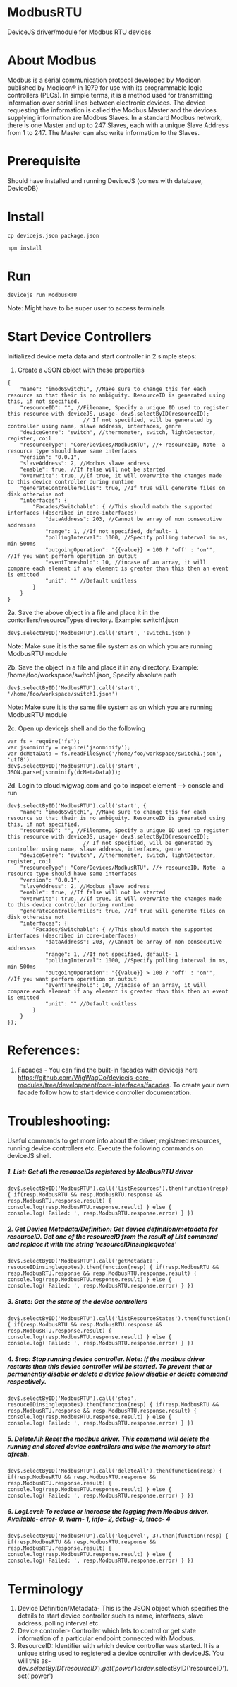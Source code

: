 # ModbusRTU
DeviceJS driver/module for Modbus RTU devices

# About Modbus
Modbus is a serial communication protocol developed by Modicon published by Modicon® in 1979 for use with its programmable logic controllers (PLCs). In simple terms, it is a method used for transmitting information over serial lines between electronic devices. The device requesting the information is called the Modbus Master and the devices supplying information are Modbus Slaves. In a standard Modbus network, there is one Master and up to 247 Slaves, each with a unique Slave Address from 1 to 247. The Master can also write information to the Slaves.

# Prerequisite
Should have installed and running DeviceJS (comes with database, DeviceDB)

# Install
```
cp devicejs.json package.json
```
```
npm install
```

# Run
```
devicejs run ModbusRTU
```
Note: Might have to be super user to access terminals

# Start Device Controllers
Initialized device meta data and start controller in 2 simple steps:

1. Create a JSON object with these properties
```
{
	"name": "imod6Switch1", //Make sure to change this for each resource so that their is no ambiguity. ResourceID is generated using this, if not specified.
	"resourceID": "", //Filename, Specify a unique ID used to register this resource with deviceJS, usage- dev$.selectByID(resourceID);
						// If not specified, will be generated by controller using name, slave address, interfaces, genre
	"deviceGenre": "switch", //thermometer, switch, lightDetector, register, coil
	"resourceType": "Core/Devices/ModbusRTU", //+ resourceID, Note- a resource type should have same interfaces
	"version": "0.0.1",
	"slaveAddress": 2, //Modbus slave address
	"enable": true, //If false will not be started
	"overwrite": true, //If true, it will overwrite the changes made to this device controller during runtime
	"generateControllerFiles": true, //If true will generate files on disk otherwise not
	"interfaces": {
		"Facades/Switchable": { //This should match the supported interfaces (described in core-interfaces)
			"dataAddress": 203, //Cannot be array of non consecutive addresses
			"range": 1, //If not specified, default- 1
			"pollingInterval": 1000, //Specify polling interval in ms, min 500ms
			"outgoingOperation": "{{value}} > 100 ? 'off' : 'on'", //If you want perform operation on output
			"eventThreshold": 10, //incase of an array, it will compare each element if any element is greater than this then an event is emitted
			"unit": "" //Default unitless
		}
	}
}
```

2a. Save the above object in a file and place it in the contorllers/resourceTypes directory. Example: switch1.json
```
dev$.selectByID('ModbusRTU').call('start', 'switch1.json')
```
Note: Make sure it is the same file system as on which you are running ModbusRTU module

2b. Save the object in a file and place it in any directory. Example: /home/foo/workspace/switch1.json, Specify absolute path
```
dev$.selectByID('ModbusRTU').call('start', '/home/foo/workspace/switch1.json')
```
Note: Make sure it is the same file system as on which you are running ModbusRTU module

2c. Open up devicejs shell and do the following
```
var fs = require('fs');
var jsonminify = require('jsonminify');
var dcMetaData = fs.readFileSync('/home/foo/workspace/switch1.json', 'utf8')
dev$.selectByID('ModbusRTU').call('start', JSON.parse(jsonminify(dcMetaData)));
```

2d. Login to cloud.wigwag.com and go to inspect element --> console and run
```
dev$.selectByID('ModbusRTU').call('start', {
	"name": "imod6Switch1", //Make sure to change this for each resource so that their is no ambiguity. ResourceID is generated using this, if not specified.
	"resourceID": "", //Filename, Specify a unique ID used to register this resource with deviceJS, usage- dev$.selectByID(resourceID);
						// If not specified, will be generated by controller using name, slave address, interfaces, genre
	"deviceGenre": "switch", //thermometer, switch, lightDetector, register, coil
	"resourceType": "Core/Devices/ModbusRTU", //+ resourceID, Note- a resource type should have same interfaces
	"version": "0.0.1",
	"slaveAddress": 2, //Modbus slave address
	"enable": true, //If false will not be started
	"overwrite": true, //If true, it will overwrite the changes made to this device controller during runtime
	"generateControllerFiles": true, //If true will generate files on disk otherwise not
	"interfaces": {
		"Facades/Switchable": { //This should match the supported interfaces (described in core-interfaces)
			"dataAddress": 203, //Cannot be array of non consecutive addresses
			"range": 1, //If not specified, default- 1
			"pollingInterval": 1000, //Specify polling interval in ms, min 500ms
			"outgoingOperation": "{{value}} > 100 ? 'off' : 'on'", //If you want perform operation on output
			"eventThreshold": 10, //incase of an array, it will compare each element if any element is greater than this then an event is emitted
			"unit": "" //Default unitless
		}
	}
});
```

# References:

1. Facades - You can find the built-in facades with devicejs here https://github.com/WigWagCo/devicejs-core-modules/tree/development/core-interfaces/facades. To create your own facade follow how to start device controller documentation. 

# Troubleshooting:

Useful commands to get more info about the driver, registered resources, running device controllers etc. Execute the following commands on deviceJS shell.

##### 1. List: Get all the resouceIDs registered by ModbusRTU driver 
```
dev$.selectByID('ModbusRTU').call('listResources').then(function(resp) { if(resp.ModbusRTU && resp.ModbusRTU.response && resp.ModbusRTU.response.result) { console.log(resp.ModbusRTU.response.result) } else { console.log('Failed: ', resp.ModbusRTU.response.error) } }) 
```

##### 2. Get Device Metadata/Definition: Get device definition/metadata for resourceID. Get one of the resourceID from the result of List command and replace it with the string 'resourceIDinsinglequotes'
```
dev$.selectByID('ModbusRTU').call('getMetadata', resouceIDinsinglequotes).then(function(resp) { if(resp.ModbusRTU && resp.ModbusRTU.response && resp.ModbusRTU.response.result) { console.log(resp.ModbusRTU.response.result) } else { console.log('Failed: ', resp.ModbusRTU.response.error) } }) 
```

##### 3. State: Get the state of the device controllers
```
dev$.selectByID('ModbusRTU').call('listResourceStates').then(function(resp) { if(resp.ModbusRTU && resp.ModbusRTU.response && resp.ModbusRTU.response.result) { console.log(resp.ModbusRTU.response.result) } else { console.log('Failed: ', resp.ModbusRTU.response.error) } }) 
```

##### 4. Stop: Stop running device controller. Note: If the modbus driver restarts then this device controller will be started. To prevent that or permanently disable or delete a device follow disable or delete command respectively.
```
dev$.selectByID('ModbusRTU').call('stop', resouceIDinsinglequotes).then(function(resp) { if(resp.ModbusRTU && resp.ModbusRTU.response && resp.ModbusRTU.response.result) { console.log(resp.ModbusRTU.response.result) } else { console.log('Failed: ', resp.ModbusRTU.response.error) } }) 
```

##### 5. DeleteAll: Reset the modbus driver. This command will delete the running and stored device controllers and wipe the memory to start afresh. 
```
dev$.selectByID('ModbusRTU').call('deleteAll').then(function(resp) { if(resp.ModbusRTU && resp.ModbusRTU.response && resp.ModbusRTU.response.result) { console.log(resp.ModbusRTU.response.result) } else { console.log('Failed: ', resp.ModbusRTU.response.error) } }) 
```

##### 6. LogLevel: To reduce or increase the logging from Modbus driver. Available-  error- 0, warn- 1, info- 2, debug- 3, trace- 4
```
dev$.selectByID('ModbusRTU').call('logLevel', 3).then(function(resp) { if(resp.ModbusRTU && resp.ModbusRTU.response && resp.ModbusRTU.response.result) { console.log(resp.ModbusRTU.response.result) } else { console.log('Failed: ', resp.ModbusRTU.response.error) } }) 
```

# Terminology
1. Device Definition/Metadata- This is the JSON object which specifies the details to start device controller such as name, interfaces, slave address, polling interval etc.
2. Device controller- Controller which lets to control or get state information of a particular endpoint connected with Modbus.
3. ResourceID: Identifier with which device controller was started. It is a unique string used to registered a device controller with deviceJS. You will this as- dev$.selectByID('resourceID').get('power') or dev$.selectByID('resourceID').set('power')
